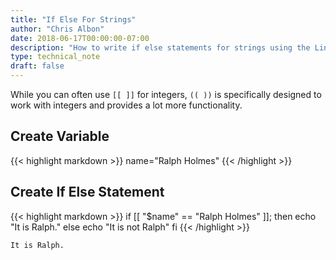 ```yaml
---
title: "If Else For Strings"
author: "Chris Albon"
date: 2018-06-17T00:00:00-07:00
description: "How to write if else statements for strings using the Linux command line."
type: technical_note
draft: false
---
```


While you can often use `[[ ]]` for integers, `(( ))` is specifically designed to work with integers and provides a lot more functionality.

## Create Variable

{{< highlight markdown >}}
name="Ralph Holmes"
{{< /highlight >}}

## Create If Else Statement

{{< highlight markdown >}}
if [[ "$name" == "Ralph Holmes" ]]; then
    echo "It is Ralph."
else
    echo "It is not Ralph"
fi
{{< /highlight >}}
```
It is Ralph.
```